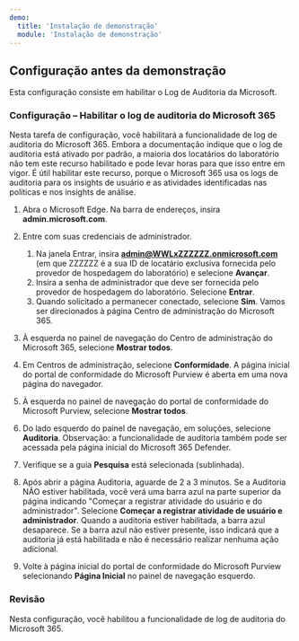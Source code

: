 ```yaml
---
demo:
  title: 'Instalação de demonstração'
  module: 'Instalação de demonstração'
---
```



## <a name="pre-demo-setup"></a>Configuração antes da demonstração

Esta configuração consiste em habilitar o Log de Auditoria da Microsoft.

### <a name="setup---enable-microsoft-365-audit-log"></a>Configuração – Habilitar o log de auditoria do Microsoft 365

Nesta tarefa de configuração, você habilitará a funcionalidade de log de auditoria do Microsoft 365.  Embora a documentação indique que o log de auditoria está ativado por padrão, a maioria dos locatários do laboratório não tem este recurso habilitado e pode levar horas para que isso entre em vigor.  É útil habilitar este recurso, porque o Microsoft 365 usa os logs de auditoria para os insights de usuário e as atividades identificadas nas políticas e nos insights de análise.

1. Abra o Microsoft Edge. Na barra de endereços, insira **admin.microsoft.com**.

1. Entre com suas credenciais de administrador.
    1. Na janela Entrar, insira **admin@WWLxZZZZZZ.onmicrosoft.com** (em que ZZZZZZ é a sua ID de locatário exclusiva fornecida pelo provedor de hospedagem do laboratório) e selecione **Avançar**.
    1. Insira a senha de administrador que deve ser fornecida pelo provedor de hospedagem do laboratório. Selecione **Entrar**.
    1. Quando solicitado a permanecer conectado, selecione **Sim**. Vamos ser direcionados à página Centro de administração do Microsoft 365.

1. À esquerda no painel de navegação do Centro de administração do Microsoft 365, selecione **Mostrar todos**.

1. Em Centros de administração, selecione **Conformidade**.  A página inicial do portal de conformidade do Microsoft Purview é aberta em uma nova página do navegador.  

1. À esquerda no painel de navegação do portal de conformidade do Microsoft Purview, selecione **Mostrar todos**.

1. Do lado esquerdo do painel de navegação, em soluções, selecione **Auditoria**.  Observação: a funcionalidade de auditoria também pode ser acessada pela página inicial do Microsoft 365 Defender.

1. Verifique se a guia **Pesquisa** está selecionada (sublinhada).

1. Após abrir a página Auditoria, aguarde de 2 a 3 minutos.  Se a Auditoria NÃO estiver habilitada, você verá uma barra azul na parte superior da página indicando "Começar a registrar atividade do usuário e do administrador".  Selecione **Começar a registrar atividade de usuário e administrador**.  Quando a auditoria estiver habilitada, a barra azul desaparece.  Se a barra azul não estiver presente, isso indicará que a auditoria já está habilitada e não é necessário realizar nenhuma ação adicional.

1. Volte à página inicial do portal de conformidade do Microsoft Purview selecionando **Página Inicial** no painel de navegação esquerdo.

### <a name="review"></a>Revisão

Nesta configuração, você habilitou a funcionalidade de log de auditoria do Microsoft 365.
